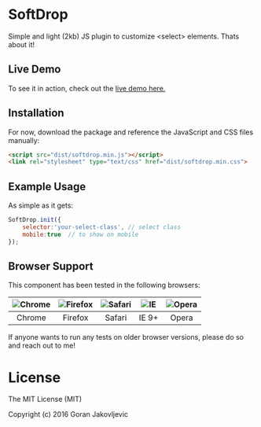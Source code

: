 # SoftDrop
Simple and light (2kb) JS plugin to customize &lt;select> elements. Thats about it!

## Live Demo

To see it in action, check out the [live demo here.](http://itsgoran.com/select/)

## Installation

For now, download the package and reference the JavaScript and CSS files manually:

```html
<script src="dist/softdrop.min.js"></script>
<link rel="stylesheet" type="text/css" href="dist/softdrop.min.css">
```

## Example Usage

As simple as it gets:


```javascript
SoftDrop.init({
 	selector:'your-select-class', // select class
 	mobile:true  // to show on mobile
});
```

## Browser Support

This component has been tested in the following browsers:

| ![Chrome](https://raw.githubusercontent.com/alrra/browser-logos/master/chrome/chrome_48x48.png) | ![Firefox](https://raw.githubusercontent.com/callmenick/browser-logos/master/firefox/firefox_48x48.png) | ![Safari](https://raw.githubusercontent.com/callmenick/browser-logos/master/safari/safari_48x48.png) | ![IE](https://raw.githubusercontent.com/callmenick/browser-logos/master/internet-explorer/internet-explorer_48x48.png) | ![Opera](https://raw.githubusercontent.com/callmenick/browser-logos/master/opera/opera_48x48.png) |
|:-:|:-:|:-:|:-:|:-:|
| Chrome | Firefox | Safari | IE 9+ | Opera |

If anyone wants to run any tests on older browser versions, please do so and reach out to me!

# License

The MIT License (MIT)

Copyright (c) 2016 Goran Jakovljevic